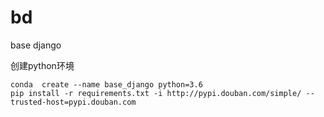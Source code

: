 # bd
base django

创建python环境

```
conda  create --name base_django python=3.6
pip install -r requirements.txt -i http://pypi.douban.com/simple/ --trusted-host=pypi.douban.com
```

